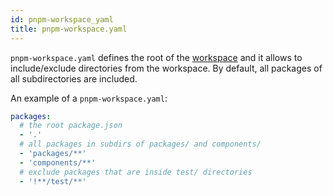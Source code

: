 ```yaml
---
id: pnpm-workspace_yaml
title: pnpm-workspace.yaml
---
```


`pnpm-workspace.yaml` defines the root of the [workspace](workspaces) and it allows to
include/exclude directories from the workspace. By default, all packages
of all subdirectories are included.

An example of a `pnpm-workspace.yaml`:

```yaml
packages:
  # the root package.json
  - '.'
  # all packages in subdirs of packages/ and components/
  - 'packages/**'
  - 'components/**'
  # exclude packages that are inside test/ directories
  - '!**/test/**'
```
